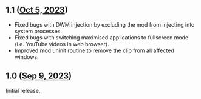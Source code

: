 ## 1.1 ([Oct 5, 2023](https://github.com/ramensoftware/windhawk-mods/blob/dd1d6601678911e85086109e88e21ca47785feb5/mods/classic-maximized-windows-fix.wh.cpp))

- Fixed bugs with DWM injection by excluding the mod from injecting into system processes.
- Fixed bugs with switching maximised applications to fullscreen mode (i.e. YouTube videos in web browser).
- Improved mod uninit routine to remove the clip from all affected windows.
## 1.0 ([Sep 9, 2023](https://github.com/ramensoftware/windhawk-mods/blob/59d4fcd662a854e70f166ea1756cf92ca940b02e/mods/classic-maximized-windows-fix.wh.cpp))

Initial release.
